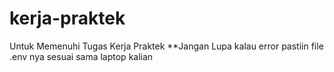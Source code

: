 # kerja-praktek
Untuk Memenuhi Tugas Kerja Praktek
**Jangan Lupa kalau error pastiin file .env nya sesuai sama laptop kalian
